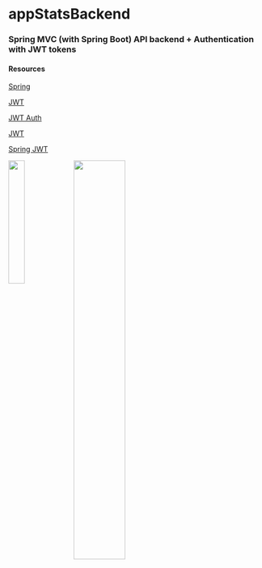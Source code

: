 # appStatsBackend

### Spring MVC (with Spring Boot) API backend + Authentication with JWT tokens ###

#### Resources

[Spring](https://www.youtube.com/watch?v=Ke7Tr4RgRTs)

[JWT](https://medium.com/vandium-software/5-easy-steps-to-understanding-json-web-tokens-jwt-1164c0adfcec)

[JWT Auth](https://auth0.com/blog/implementing-jwt-authentication-on-spring-boot/)

[JWT](https://www.toptal.com/java/rest-security-with-jwt-spring-security-and-java)

[Spring JWT](https://medium.com/@nydiarra/secure-a-spring-boot-rest-api-with-json-web-token-reference-to-angular-integration-e57a25806c50)


<img src="https://amedeobaragiola.me/static/spring.png" width="25%" height="25%" align="left">
<img src="https://amedeobaragiola.me/static/jwt.jpg" width="45%" height="45%" align="left">

